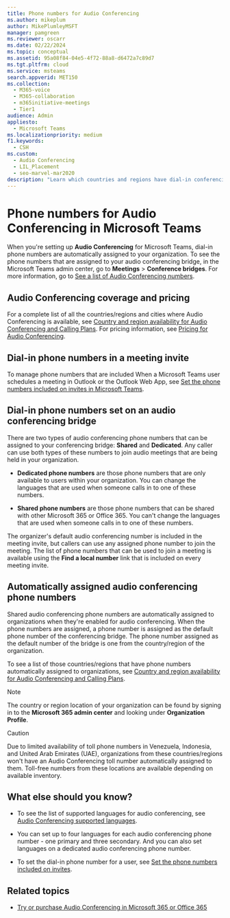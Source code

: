 ```yaml
---
title: Phone numbers for Audio Conferencing
ms.author: mikeplum
author: MikePlumleyMSFT
manager: pamgreen
ms.reviewer: oscarr
ms.date: 02/22/2024
ms.topic: conceptual
ms.assetid: 95a08f84-04e5-4f72-88a8-d6472a7c89d7
ms.tgt.pltfrm: cloud
ms.service: msteams
search.appverid: MET150
ms.collection: 
  - M365-voice
  - M365-collaboration
  - m365initiative-meetings
  - Tier1
audience: Admin
appliesto: 
  - Microsoft Teams
ms.localizationpriority: medium
f1.keywords:
  - CSH
ms.custom: 
  - Audio Conferencing
  - LIL_Placement
  - seo-marvel-mar2020
description: "Learn which countries and regions have dial-in conferencing numbers, and how they're automatically assigned."
---
```


# Phone numbers for Audio Conferencing in Microsoft Teams

When you're setting up **Audio Conferencing** for Microsoft Teams, dial-in phone numbers are automatically assigned to your organization. To see the phone numbers that are assigned to your audio conferencing bridge, in the Microsoft Teams admin center, go to  **Meetings** > **Conference bridges**. For more information, go to [See a list of Audio Conferencing numbers](see-a-list-of-audio-conferencing-numbers-in-teams.md).

## Audio Conferencing coverage and pricing

For a complete list of all the countries/regions and cities where Audio Conferencing is available, see [Country and region availability for Audio Conferencing and Calling Plans](country-and-region-availability-for-audio-conferencing-and-calling-plans/country-and-region-availability-for-audio-conferencing-and-calling-plans.md). For pricing information, see [Pricing for Audio Conferencing](https://go.microsoft.com/fwlink/?linkid=799762).

## Dial-in phone numbers in a meeting invite

To manage phone numbers that are included When a Microsoft Teams user schedules a meeting in Outlook or the Outlook Web App, see [Set the phone numbers included on invites in Microsoft Teams](set-the-phone-numbers-included-on-invites-in-teams.md).

## Dial-in phone numbers set on an audio conferencing bridge

There are two types of audio conferencing phone numbers that can be assigned to your conferencing bridge: **Shared** and **Dedicated**. Any caller can use both types of these numbers to join audio meetings that are being held in your organization.

- **Dedicated phone numbers** are those phone numbers that are only available to users within your organization. You can change the languages that are used when someone calls in to one of these numbers.

- **Shared phone numbers** are those phone numbers that can be shared with other Microsoft 365 or Office 365. You can't change the languages that are used when someone calls in to one of these numbers.

The organizer's default audio conferencing number is included in the meeting invite, but callers can use any assigned phone number to join the meeting. The list of phone numbers that can be used to join a meeting is available using the **Find a local number** link that is included on every meeting invite.

## Automatically assigned audio conferencing phone numbers

Shared audio conferencing phone numbers are automatically assigned to organizations when they're enabled for audio conferencing. When the phone numbers are assigned, a phone number is assigned as the default phone number of the conferencing bridge. The phone number assigned as the default number of the bridge is one from the country/region of the organization.

To see a list of those countries/regions that have phone numbers automatically assigned to organizations, see [Country and region availability for Audio Conferencing and Calling Plans](country-and-region-availability-for-audio-conferencing-and-calling-plans/country-and-region-availability-for-audio-conferencing-and-calling-plans.md).

> [!NOTE]
> The country or region location of your organization can be found by signing in to the **Microsoft 365 admin center** and looking under **Organization Profile**.

> [!CAUTION]
> Due to limited availability of toll phone numbers in Venezuela, Indonesia, and United Arab Emirates (UAE), organizations from these countries/regions won't have an Audio Conferencing toll number automatically assigned to them. Toll-free numbers from these locations are available depending on available inventory.

## What else should you know?

- To see the list of supported languages for audio conferencing, see [Audio Conferencing supported languages](audio-conferencing-supported-languages.md).

- You can set up to four languages for each audio conferencing phone number - one primary and three secondary. And you can also set languages on a dedicated audio conferencing phone number.

- To set the dial-in phone number for a user, see [Set the phone numbers included on invites](set-the-phone-numbers-included-on-invites-in-teams.md).

## Related topics

- [Try or purchase Audio Conferencing in Microsoft 365 or Office 365](/skypeforbusiness/audio-conferencing-in-office-365/try-or-purchase-audio-conferencing-in-office-365)

